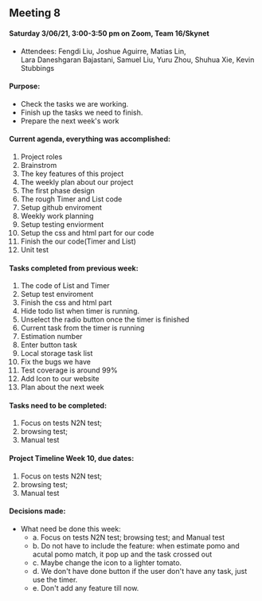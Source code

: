 ## Meeting 8

#### Saturday 3/06/21, 3:00-3:50 pm on Zoom, Team 16/Skynet     
  - Attendees: Fengdi Liu, Joshue Aguirre, Matias Lin,    
    Lara Daneshgaran Bajastani, Samuel Liu, Yuru Zhou, Shuhua Xie, Kevin Stubbings
    
#### Purpose: 
  - Check the tasks we are working.
  - Finish up the tasks we need to finish.
  - Prepare the next week's work
  
#### Current agenda, everything was accomplished:     
   1. Project roles
   2. Brainstrom
   3. The key features of this project
   4. The weekly plan about our project
   5. The first phase design
   6. The rough Timer and List code 
   7. Setup github enviroment
   8. Weekly work planning
   9. Setup testing enviorment
   10. Setup the css and html part for our code
   11. Finish the our code(Timer and List)
   12. Unit test

#### Tasks completed from previous week: 
   1. The code of List and Timer
   2. Setup test enviroment 
   3. Finish the css and html part
   4. Hide todo list when timer is running.
   5. Unselect the radio button once the timer is finished
   6. Current task from the timer is running
   7. Estimation number
   8. Enter button task
   9. Local storage task list
   10. Fix the bugs we have
   11. Test coverage is around 99%
   12. Add Icon to our website
   13. Plan about the next week
 
#### Tasks need to be completed:    
   1. Focus on tests N2N test; 
   2. browsing test;
   3. Manual test
  

#### Project Timeline Week 10, due dates:    
   1. Focus on tests N2N test; 
   2. browsing test;
   3. Manual test
   
#### Decisions made:   
  - What need be done this week:
     * a. Focus on tests N2N test; browsing test; and Manual test
     * b. Do not have to include the feature: when estimate pomo and acutal pomo match, it pop up and the task crossed out 
     * c. Maybe change the icon to a lighter tomato. 
     * d. We don't have done button if the user don't have any task, just use the timer.
     * e. Don't add any feature till now.

    
